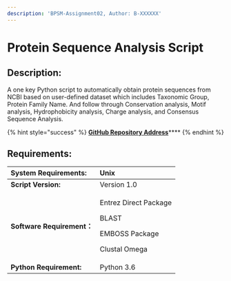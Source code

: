 ```yaml
---
description: 'BPSM-Assignment02, Author: B-XXXXXX'
---
```


# Protein Sequence Analysis Script

## Description:

A one key Python script to automatically obtain protein sequences from NCBI based on user-defined dataset which includes Taxonomic Group, Protein Family Name. And follow through Conservation analysis, Motif analysis, Hydrophobicity analysis, Charge analysis, and Consensus Sequence Analysis.

{% hint style="success" %}
[**GitHub Repository Address**](https://github.com/B153665-2019/B153665-2019.Assignment2)\*\*\*\*
{% endhint %}

## Requirements:

<table>
  <thead>
    <tr>
      <th style="text-align:left"><b>System Requirements:</b>
      </th>
      <th style="text-align:left">Unix</th>
    </tr>
  </thead>
  <tbody>
    <tr>
      <td style="text-align:left"><b>Script Version:</b>
      </td>
      <td style="text-align:left">Version 1.0</td>
    </tr>
    <tr>
      <td style="text-align:left"><b>Software Requirement&#xFF1A;</b>
      </td>
      <td style="text-align:left">
        <p>Entrez Direct Package</p>
        <p>BLAST</p>
        <p>EMBOSS Package</p>
        <p>Clustal Omega</p>
      </td>
    </tr>
    <tr>
      <td style="text-align:left"><b>Python Requirement:</b>
      </td>
      <td style="text-align:left">Python 3.6</td>
    </tr>
  </tbody>
</table>